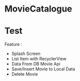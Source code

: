 # MovieCatalogue
# Test
Feature : 
- Splash Screen
- List Item with RecyclerView
- Data From DB Movie Api
- Save/Insert Movie to Local Data
- Delete Movie

